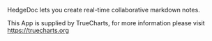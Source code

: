 HedgeDoc lets you create real-time collaborative markdown notes.

This App is supplied by TrueCharts, for more information please visit https://truecharts.org
